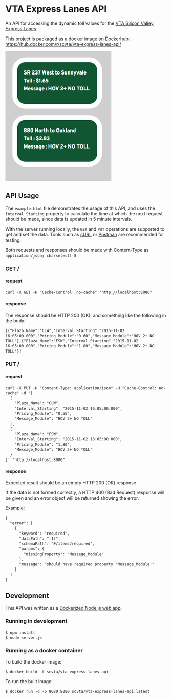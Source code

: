 # VTA Express Lanes API

An API for accessing the dynamic toll values for the [VTA Silicon Valley Express Lanes](http://www.vta.org/projects-and-programs/highway/silicon-valley-express-lanes).

This project is packaged as a docker image on Dockerhub: https://hub.docker.com/r/scvta/vta-express-lanes-api/

![screenshot of example.html in action](screenshot.png?raw=true "screenshot")

## API Usage


The `example.html` file demonstrates the usage of this API, and uses the `Interval_Starting` property to calculate the time at which the next request should be made, since data is updated in 5 minute intervals.

With the server running locally, the `GET` and `PUT` operations are supported to get and set the data. Tools such as [cURL](https://curl.haxx.se/) or [Postman](https://www.getpostman.com/) are recommended for testing.

Both requests and responses should be made with Content-Type as `application/json; charset=utf-8`.

### GET /
#### request
```
curl -X GET -H "Cache-Control: no-cache" "http://localhost:8080"
````

#### response
The response should be HTTP 200 (OK), and something like the following in the body:
```
[{"Plaza_Name":"CLW","Interval_Starting":"2015-11-02 16:05:00.000","Pricing_Module":"0.60","Message_Module":"HOV 2+ NO TOLL"},{"Plaza_Name":"FSW","Interval_Starting":"2015-11-02 16:05:00.000","Pricing_Module":"1.80","Message_Module":"HOV 2+ NO TOLL"}]
```

### PUT /
#### request
```
curl -X PUT -H "Content-Type: application/json" -H "Cache-Control: no-cache" -d '[
  {
    "Plaza_Name": "CLW",
    "Interval_Starting": "2015-11-02 16:05:00.000",
    "Pricing_Module": "0.55",
    "Message_Module": "HOV 2+ NO TOLL"
  },
  {
    "Plaza_Name": "FSW",
    "Interval_Starting": "2015-11-02 16:05:00.000",
    "Pricing_Module": "1.80",
    "Message_Module": "HOV 2+ NO TOLL"
  }
]' "http://localhost:8080"
```

#### response
Expected result should be an empty HTTP 200 (OK) response.

If the data is not formed correctly, a HTTP 400 (Bad Request) response will be given and an error object will be returned showing the error.

Example:
```
{
  "error": [
    {
      "keyword": "required",
      "dataPath": "[1]",
      "schemaPath": "#/items/required",
      "params": {
        "missingProperty": "Message_Module"
      },
      "message": "should have required property 'Message_Module'"
    }
  ]
}
```


## Development

This API was written as a [Dockerized Node.js web app](https://nodejs.org/en/docs/guides/nodejs-docker-webapp/).


### Running in development
```
$ npm install
$ node server.js
```

### Running as a docker container

To build the docker image:

    $ docker build -t scvta/vta-express-lanes-api .

To run the built image:

    $ docker run -d -p 8080:8080 scvta/vta-express-lanes-api:latest

